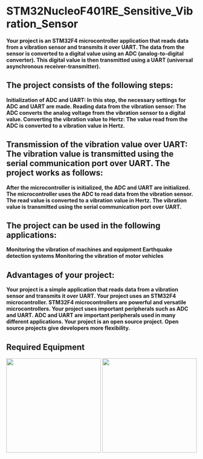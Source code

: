 # STM32NucleoF401RE_Sensitive_Vibration_Sensor

<b>Your project is an STM32F4 microcontroller application that reads data from a vibration sensor and transmits it over UART. The data from the sensor is converted to a digital value using an ADC (analog-to-digital converter). This digital value is then transmitted using a UART (universal asynchronous receiver-transmitter).

<h2>The project consists of the following steps:</h2>

Initialization of ADC and UART: In this step, the necessary settings for ADC and UART are made.
Reading data from the vibration sensor: The ADC converts the analog voltage from the vibration sensor to a digital value.
Converting the vibration value to Hertz: The value read from the ADC is converted to a vibration value in Hertz.

<h2>Transmission of the vibration value over UART: The vibration value is transmitted using the serial communication port over UART.
The project works as follows:</h2>

After the microcontroller is initialized, the ADC and UART are initialized.
The microcontroller uses the ADC to read data from the vibration sensor.
The read value is converted to a vibration value in Hertz.
The vibration value is transmitted using the serial communication port over UART.

<h2>The project can be used in the following applications:</h2>

Monitoring the vibration of machines and equipment
Earthquake detection systems
Monitoring the vibration of motor vehicles

<h2>Advantages of your project:</h2>

Your project is a simple application that reads data from a vibration sensor and transmits it over UART.
Your project uses an STM32F4 microcontroller. STM32F4 microcontrollers are powerful and versatile microcontrollers.
Your project uses important peripherals such as ADC and UART. ADC and UART are important peripherals used in many different applications.
Your project is an open source project. Open source projects give developers more flexibility.</b>

<h2>Required Equipment</h2>
<img src="https://github.com/ertrleren/STM32NucleoF401RE_Sensitive_Vibration_Sensor/assets/98084030/10c8da88-c6e0-47c9-9bda-014d660d565f" height="250" width="250">
<img src="https://github.com/ertrleren/STM32NucleoF401RE_Sensitive_Vibration_Sensor/assets/98084030/a771288d-9fd9-4fce-ad4d-bc12159a80b1" height="250" width="250">




